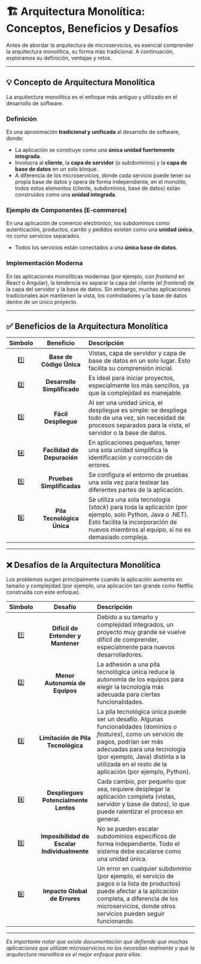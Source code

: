 # 🏗️ Arquitectura Monolítica: Conceptos, Beneficios y Desafíos

Antes de abordar la arquitectura de microservicios, es esencial comprender la arquitectura monolítica, su forma más tradicional. A continuación, exploramos su definición, ventajas y retos.

---

## 💡 Concepto de Arquitectura Monolítica

La arquitectura monolítica es el enfoque más antiguo y utilizado en el desarrollo de software.

### **Definición**

Es una aproximación **tradicional y unificada** al desarrollo de software, donde:

* La aplicación se construye como una **única unidad fuertemente integrada**.
* Involucra al **cliente**, la **capa de servidor** (o subdominios) y la **capa de base de datos** en un solo bloque.
* A diferencia de los microservicios, donde cada servicio puede tener su propia base de datos y opera de forma independiente, en el monolito, todos estos elementos (cliente, subdominios, base de datos) están construidos como una **unidad integrada**.

### **Ejemplo de Componentes (E-commerce)**

En una aplicación de comercio electrónico, los subdominios como autenticación, productos, carrito y pedidos existen como una **unidad única**, no como servicios separados.

* Todos los servicios están conectados a una **única base de datos**.

### **Implementación Moderna**

En las aplicaciones monolíticas modernas (por ejemplo, con _frontend_ en React o Angular), la tendencia es separar la capa del cliente (el _frontend_) de la capa del servidor y la base de datos. Sin embargo, muchas aplicaciones tradicionales aún mantienen la vista, los controladores y la base de datos dentro de un único proyecto.

---

## ✅ Beneficios de la Arquitectura Monolítica

| Símbolo | Beneficio | Descripción |
| :---: | :---: | :--- |
| 1️⃣ | **Base de Código Única** | Vistas, capa de servidor y capa de base de datos en un solo lugar. Esto facilita su comprensión inicial. |
| 2️⃣ | **Desarrollo Simplificado** | Es ideal para iniciar proyectos, especialmente los más sencillos, ya que la complejidad es manejable. |
| 3️⃣ | **Fácil Despliegue** | Al ser una unidad única, el despliegue es simple: se despliega todo de una vez, sin necesidad de procesos separados para la vista, el servidor o la base de datos. |
| 4️⃣ | **Facilidad de Depuración** | En aplicaciones pequeñas, tener una sola unidad simplifica la identificación y corrección de errores. |
| 5️⃣ | **Pruebas Simplificadas** | Se configura el entorno de pruebas una sola vez para testear las diferentes partes de la aplicación. |
| 6️⃣ | **Pila Tecnológica Única** | Se utiliza una sola tecnología (_stack_) para toda la aplicación (por ejemplo, solo Python, Java o .NET). Esto facilita la incorporación de nuevos miembros al equipo, si no es demasiado compleja. |

---

## ❌ Desafíos de la Arquitectura Monolítica

Los problemas surgen principalmente cuando la aplicación aumenta en tamaño y complejidad (por ejemplo, una aplicación tan grande como Netflix construida con este enfoque).

| Símbolo | Desafío | Descripción |
| :---: | :---: | :--- |
| 1️⃣ | **Difícil de Entender y Mantener** | Debido a su tamaño y complejidad integrados, un proyecto muy grande se vuelve difícil de comprender, especialmente para nuevos desarrolladores. |
| 2️⃣ | **Menor Autonomía de Equipos** | La adhesión a una pila tecnológica única reduce la autonomía de los equipos para elegir la tecnología más adecuada para ciertas funcionalidades. |
| 3️⃣ | **Limitación de Pila Tecnológica** | La pila tecnológica única puede ser un desafío. Algunas funcionalidades (dominios o _features_), como un servicio de pagos, podrían ser más adecuadas para una tecnología (por ejemplo, Java) distinta a la utilizada en el resto de la aplicación (por ejemplo, Python). |
| 4️⃣ | **Despliegues Potencialmente Lentos** | Cada cambio, por pequeño que sea, requiere desplegar la aplicación completa (vistas, servidor y base de datos), lo que puede ralentizar el proceso en general. |
| 5️⃣ | **Imposibilidad de Escalar Individualmente** | No se pueden escalar subdominios específicos de forma independiente. Todo el sistema debe escalarse como una unidad única. |
| 6️⃣ | **Impacto Global de Errores** | Un error en cualquier subdominio (por ejemplo, el servicio de pagos o la lista de productos) puede afectar a la aplicación completa, a diferencia de los microservicios, donde otros servicios pueden seguir funcionando. |

---

*Es importante notar que existe documentación que defiende que muchas aplicaciones que utilizan microservicios no los necesitan realmente y que la arquitectura monolítica es el mejor enfoque para ellas.*